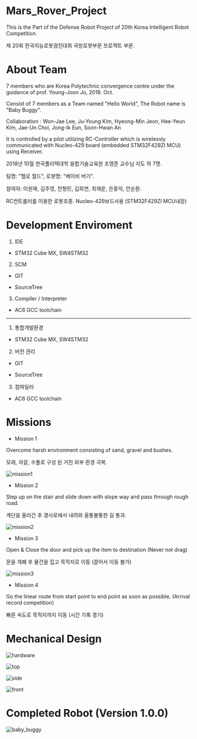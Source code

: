 # Mars_Rover_Project

This is the Part of the Defense Robot Project of 20th Korea Intelligent Robot Competition.

제 20회 한국지능로봇경진대회 국방로봇부문 프로젝트 부문.

# About Team

7 members who are Korea Polytechnic convergence centre under the guidance of prof. Young-Joon Jo, 2018. Oct.

Consist of 7 members as a Team named "Hello World", The Robot name is "Baby Buggy".

Collaboration : Won-Jae Lee, Ju-Young Kim, Hyeong-Min Jeon, Hee-Yeun Kim, Jae-Un Choi, Jong-Ik Eun, Soon-Hwan An

It is controlled by a pilot utilizing RC-Controller which is wirelessly communicated with Nucleo-429 board (embedded STM32F429ZI MCU) using Receiver.

2018년 10월 한국폴리텍대학 융합기술교육원 조영준 교수님 지도 하 7명.

팀명: "헬로 월드", 로봇명: "베이비 버기".

참여자: 이원재, 김주영, 전형민, 김희연, 최재운, 은종익, 안순환.

RC컨트롤러를 이용한 로봇조종. Nucleo-429보드사용 (STM32F429ZI MCU내장)

# Development Enviroment
1. IDE
- STM32 Cube MX, SW4STM32
2. SCM
- GIT 

- SourceTree

3. Compiler / Interpreter
- AC6 GCC toolchain

-------------------------

1. 통합개발환경
- STM32 Cube MX, SW4STM32
2. 버전 관리
- GIT

- SourceTree

3. 컴파일러
- AC6 GCC toolchain

# Missions

- Mission 1 

Overcome harsh environment consisting of sand, gravel and bushes.

모래, 자갈, 수풀로 구성 된 거친 외부 환경 극복.

![mission1](https://user-images.githubusercontent.com/36121225/46573916-aef0c880-c9d6-11e8-858d-849ff35cbd6f.PNG)


- Mission 2

Step up on the stair and slide down with slope way and pass through rough road.

계단을 올라간 후 경사로에서 내려와 울퉁불퉁한 길 통과.

![mission2](https://user-images.githubusercontent.com/36121225/46573919-b2844f80-c9d6-11e8-9437-ffa4c92a875e.PNG)


- Mission 3

Open & Close the door and pick up the item to destination (Never not drag)

문을 개폐 후 물건을 집고 목적지로 이동 (끌어서 이동 불가)

![mission3](https://user-images.githubusercontent.com/36121225/46573920-b57f4000-c9d6-11e8-92a6-d91e0f388a5c.PNG)

- Mission 4 

Go the linear route from start point to end point as soon as possible. (Arrival record competition)

빠른 속도로 목적지까지 이동 (시간 기록 경기)

# Mechanical Design
![hardware](https://user-images.githubusercontent.com/36121225/46571576-442d9600-c9b2-11e8-9ed8-f2d2a17cf051.jpg)

![top](https://user-images.githubusercontent.com/36121225/46571577-468ff000-c9b2-11e8-9c6f-ee4d1c3acaab.jpg)

![side](https://user-images.githubusercontent.com/36121225/46571579-4859b380-c9b2-11e8-9a2d-83107983cf11.jpg)

![front](https://user-images.githubusercontent.com/36121225/46571580-4a237700-c9b2-11e8-91f6-b111f741f88c.jpg)

# Completed Robot (Version 1.0.0)
![baby_buggy](https://user-images.githubusercontent.com/36121225/46571022-8fdb4200-c9a8-11e8-81ae-7f5229fb6037.PNG)
